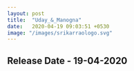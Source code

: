 ```yaml
---
layout: post
title:  "Uday_&_Manogna"
date:   2020-04-19 09:03:51 +0530
image: "/images/srikarraologo.svg"
---
```


 

<h2>Release Date - 19-04-2020</h2>

 

